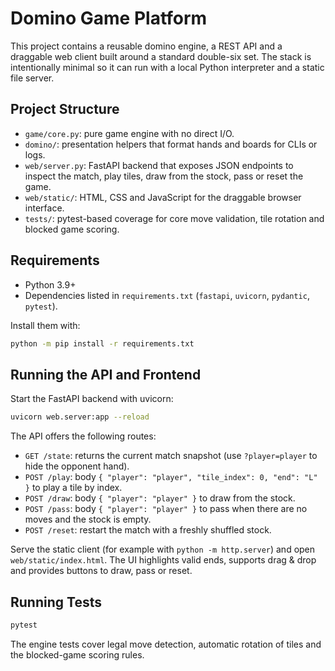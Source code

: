 # Domino Game Platform

This project contains a reusable domino engine, a REST API and a draggable web
client built around a standard double-six set. The stack is intentionally
minimal so it can run with a local Python interpreter and a static file server.

## Project Structure

- `game/core.py`: pure game engine with no direct I/O.
- `domino/`: presentation helpers that format hands and boards for CLIs or logs.
- `web/server.py`: FastAPI backend that exposes JSON endpoints to inspect the
  match, play tiles, draw from the stock, pass or reset the game.
- `web/static/`: HTML, CSS and JavaScript for the draggable browser interface.
- `tests/`: pytest-based coverage for core move validation, tile rotation and
  blocked game scoring.

## Requirements

- Python 3.9+
- Dependencies listed in `requirements.txt` (`fastapi`, `uvicorn`, `pydantic`,
  `pytest`).

Install them with:

```bash
python -m pip install -r requirements.txt
```

## Running the API and Frontend

Start the FastAPI backend with uvicorn:

```bash
uvicorn web.server:app --reload
```

The API offers the following routes:

- `GET /state`: returns the current match snapshot (use `?player=player` to hide
  the opponent hand).
- `POST /play`: body `{ "player": "player", "tile_index": 0, "end": "L" }` to
  play a tile by index.
- `POST /draw`: body `{ "player": "player" }` to draw from the stock.
- `POST /pass`: body `{ "player": "player" }` to pass when there are no moves
  and the stock is empty.
- `POST /reset`: restart the match with a freshly shuffled stock.

Serve the static client (for example with `python -m http.server`) and open
`web/static/index.html`. The UI highlights valid ends, supports drag & drop and
provides buttons to draw, pass or reset.

## Running Tests

```bash
pytest
```

The engine tests cover legal move detection, automatic rotation of tiles and the
blocked-game scoring rules.
